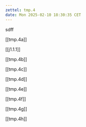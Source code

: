 ```yaml
---
zettel: tmp.4
date: Mon 2025-02-10 18:30:35 CET
---
```


sdff

[[tmp.4a]]

[[j1.1.1]]

[[tmp.4b]]

[[tmp.4c]]

[[tmp.4d]]

[[tmp.4e]]

[[tmp.4f]]

[[tmp.4g]]


[[tmp.4h]]
